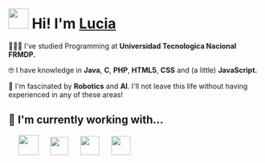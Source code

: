 # <img src="https://cdn130.picsart.com/300617594152211.png?to=crop&type=webp&r=310x310&q=50" width="40px" height="40px"> Hi! I'm <a href="https://www.linkedin.com/in/luciardrgz/">Lucia</a>
👩🏻‍💻 I've studied Programming at <b>Universidad Tecnologica Nacional FRMDP.</b>

🤓 I have knowledge in <b>Java</b>, <b>C</b>, <b>PHP</b>, <b>HTML5</b>, <b>CSS</b> and (a little) <b>JavaScript.</b><br>

🤖 I'm fascinated by <b>Robotics</b> and <b>AI</b>. I'll not leave this life without having experienced in any of these areas!<br>

## 🌱 I'm currently working with...
&nbsp;&nbsp;&nbsp;&nbsp;&nbsp;<img src="https://1000marcas.net/wp-content/uploads/2020/11/Java-logo.png" height="40px">
&nbsp;&nbsp;&nbsp;&nbsp;&nbsp;<img src="https://www.fontana.com.ar/wp-content/uploads/2018/10/spring-boot-logo.png" height="36px">
&nbsp;&nbsp;&nbsp;&nbsp;&nbsp;<img src="https://1000marcas.net/wp-content/uploads/2020/11/MySQL-logo.png" height="38px">
&nbsp;&nbsp;&nbsp;&nbsp;&nbsp;<img src="https://upload.wikimedia.org/wikipedia/commons/2/22/Hibernate_logo_a.png" height="38px">
